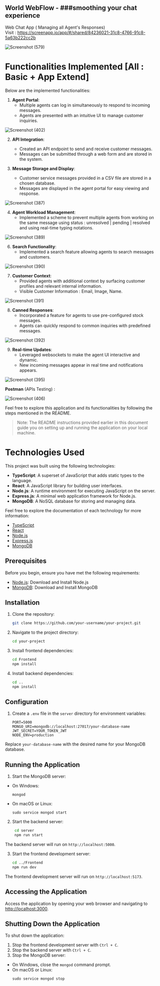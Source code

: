 ##  World WebFlow - ###smoothing your chat experience
Web Chat App ( Managing all Agent's Responses) <br>
Visit : 
https://screenapp.io/app/#/shared/84236021-31c8-4766-91c8-5a63b222cc2b


![Screenshot (579)](https://github.com/AnUbHaVafs/Branch-International---WEB-CHAT-APP/assets/76126067/4e0704de-0825-4477-afd9-ac78af54ff97)



# Functionalities Implemented [All : Basic + App Extend]

Below are the implemented functionalities:

1. **Agent Portal**:
   - Multiple agents can log in simultaneously to respond to incoming messages.
   - Agents are presented with an intuitive UI to manage customer inquiries.

![Screenshot (402)](https://github.com/AnUbHaVafs/Branch-International---WEB-CHAT-APP/assets/76126067/e4cb6d23-4bee-4985-aa63-d088b3bf2dd0)


2. **API Integration**:
   - Created an API endpoint to send and receive customer messages.
   - Messages can be submitted through a web form and are stored in the system.

3. **Message Storage and Display**:
   - Customer service messages provided in a CSV file are stored in a chosen database.
   - Messages are displayed in the agent portal for easy viewing and response.
   
![Screenshot (387)](https://github.com/AnUbHaVafs/Branch-International---WEB-CHAT-APP/assets/76126067/42763095-194a-44a4-b265-ff03ccb81bd4)


4. **Agent Workload Management**:
   - Implemented a scheme to prevent multiple agents from working on the same message using status : unresolved | pending | resolved and using real-time typing notations.
  
![Screenshot (389)](https://github.com/AnUbHaVafs/Branch-International---WEB-CHAT-APP/assets/76126067/c717c4b6-135d-4060-9020-ef91bd6cb99d)

6. **Search Functionality**:
   - Implemented a search feature allowing agents to search messages and customers.

![Screenshot (390)](https://github.com/AnUbHaVafs/Branch-International---WEB-CHAT-APP/assets/76126067/cd82e48f-14a2-4971-852e-4b29c0124a90)


7. **Customer Context**:
   - Provided agents with additional context by surfacing customer profiles and relevant internal information.
   - Visible Customer Information : Email, Image, Name.

![Screenshot (391)](https://github.com/AnUbHaVafs/Branch-International---WEB-CHAT-APP/assets/76126067/d67f2519-00f1-4f96-93f5-f63c60c33cc4)

8. **Canned Responses**:
   - Incorporated a feature for agents to use pre-configured stock messages.
   - Agents can quickly respond to common inquiries with predefined messages.
  
![Screenshot (392)](https://github.com/AnUbHaVafs/Branch-International---WEB-CHAT-APP/assets/76126067/8cc00d4f-81e5-4cce-ae58-a6f691ed796a)

9. **Real-time Updates**:
   - Leveraged websockets to make the agent UI interactive and dynamic.
   - New incoming messages appear in real time and notifications appears.

![Screenshot (395)](https://github.com/AnUbHaVafs/Branch-International---WEB-CHAT-APP/assets/76126067/0ea7c7b0-a956-4328-87e1-b93510f2c9d3)

**Postman** (APIs Testing) :

![Screenshot (406)](https://github.com/AnUbHaVafs/Branch-International---WEB-CHAT-APP/assets/76126067/4c6031c8-8008-4330-8534-ee09b1c6b8a3)

Feel free to explore this application and its functionalities by following the steps mentioned in the README.

> Note: The README instructions provided earlier in this document guide you on setting up and running the application on your local machine.


# Technologies Used

This project was built using the following technologies:

- **TypeScript**: A superset of JavaScript that adds static types to the language.
- **React**: A JavaScript library for building user interfaces.
- **Node.js**: A runtime environment for executing JavaScript on the server.
- **Express.js**: A minimal web application framework for Node.js.
- **MongoDB**: A NoSQL database for storing and managing data.

Feel free to explore the documentation of each technology for more information:

- [TypeScript](https://www.typescriptlang.org/)
- [React](https://reactjs.org/)
- [Node.js](https://nodejs.org/)
- [Express.js](https://expressjs.com/)
- [MongoDB](https://www.mongodb.com/)


## Prerequisites

Before you begin, ensure you have met the following requirements:

- [Node.js](https://nodejs.org/): Download and Install Node.js
- [MongoDB](https://www.mongodb.com/try/download/community): Download and Install MongoDB

## Installation

1. Clone the repository:

    ```bash
   git clone https://github.com/your-username/your-project.git

2. Navigate to the project directory:
    ```bash
    cd your-project

3. Install frontend dependencies:
    ```bash
   cd Frontend
   npm install
4. Install backend dependencies:
     ```bash
    cd ..
    npm install

## Configuration

1. Create a `.env` file in the `server` directory for environment variables:
     ```
     PORT=5000
     MONGO_URI=mongodb://localhost:27017/your-database-name
     JWT_SECRET=YOUR_TOKEN_JWT
     NODE_ENV=production
     
Replace `your-database-name` with the desired name for your MongoDB database.

## Running the Application

1. Start the MongoDB server:
- On Windows:
  ```
  mongod
  ```
- On macOS or Linux:
  ```
  sudo service mongod start
  ```

2. Start the backend server:            
      ```bash
       cd server
       npm run start

The backend server will run on `http://localhost:5000`.

3. Start the frontend development server:
      ```bash
      cd ../Frontend
      npm run dev

The frontend development server will run on `http://localhost:5173`.

## Accessing the Application

Access the application by opening your web browser and navigating to [http://localhost:3000](http://localhost:3000).

## Shutting Down the Application

To shut down the application:
1. Stop the frontend development server with `Ctrl + C`.
2. Stop the backend server with `Ctrl + C`.
3. Stop the MongoDB server:
- On Windows, close the `mongod` command prompt.
- On macOS or Linux:
  ```
  sudo service mongod stop
  ```

